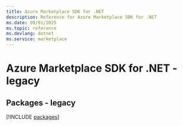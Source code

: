 ```yaml
---
title: Azure Marketplace SDK for .NET
description: Reference for Azure Marketplace SDK for .NET
ms.date: 09/01/2025
ms.topic: reference
ms.devlang: dotnet
ms.service: marketplace
---
```

# Azure Marketplace SDK for .NET - legacy
## Packages - legacy
[!INCLUDE [packages](marketplace-index.md)]